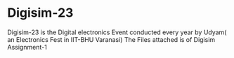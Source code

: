 # Digisim-23
Digisim-23 is the Digital electronics Event conducted every year by Udyam( an Electronics Fest in IIT-BHU Varanasi)
The Files attached is of Digisim Assignment-1 
